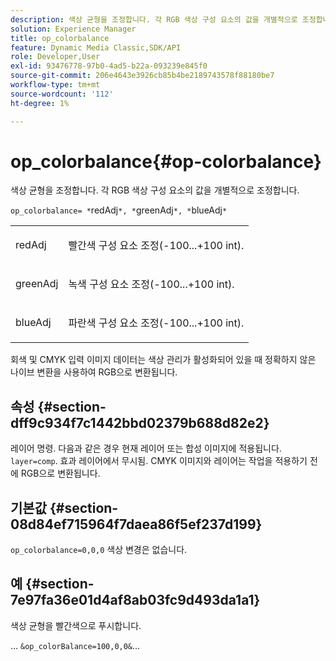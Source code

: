 ```yaml
---
description: 색상 균형을 조정합니다. 각 RGB 색상 구성 요소의 값을 개별적으로 조정합니다.
solution: Experience Manager
title: op_colorbalance
feature: Dynamic Media Classic,SDK/API
role: Developer,User
exl-id: 93476778-97b0-4ad5-b22a-093239e845f0
source-git-commit: 206e4643e3926cb85b4be2189743578f88180be7
workflow-type: tm+mt
source-wordcount: '112'
ht-degree: 1%

---
```


# op_colorbalance{#op-colorbalance}

색상 균형을 조정합니다. 각 RGB 색상 구성 요소의 값을 개별적으로 조정합니다.

`op_colorbalance= *`redAdj`*, *`greenAdj`*, *`blueAdj`*`

<table id="simpletable_BBDAA6FE9A0E48E3BD8304BDED776713"> 
 <tr class="strow"> 
  <td class="stentry"> <p><span class="varname"> redAdj</span> </p></td> 
  <td class="stentry"> <p>빨간색 구성 요소 조정(-100...+100 int). </p></td> 
 </tr> 
 <tr class="strow"> 
  <td class="stentry"> <p><span class="varname"> greenAdj</span> </p></td> 
  <td class="stentry"> <p>녹색 구성 요소 조정(-100...+100 int). </p></td> 
 </tr> 
 <tr class="strow"> 
  <td class="stentry"> <p><span class="varname"> blueAdj</span> </p></td> 
  <td class="stentry"> <p>파란색 구성 요소 조정(-100...+100 int). </p></td> 
 </tr> 
</table>

회색 및 CMYK 입력 이미지 데이터는 색상 관리가 활성화되어 있을 때 정확하지 않은 나이브 변환을 사용하여 RGB으로 변환됩니다.

## 속성 {#section-dff9c934f7c1442bbd02379b688d82e2}

레이어 명령. 다음과 같은 경우 현재 레이어 또는 합성 이미지에 적용됩니다. `layer=comp`. 효과 레이어에서 무시됨. CMYK 이미지와 레이어는 작업을 적용하기 전에 RGB으로 변환됩니다.

## 기본값 {#section-08d84ef715964f7daea86f5ef237d199}

`op_colorbalance=0,0,0` 색상 변경은 없습니다.

## 예 {#section-7e97fa36e01d4af8ab03fc9d493da1a1}

색상 균형을 빨간색으로 푸시합니다.

… `&op_colorBalance=100,0,0&`…
